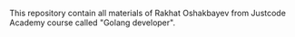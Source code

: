 This repository  contain all materials of Rakhat Oshakbayev from  Justcode Academy course called "Golang developer".